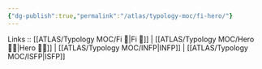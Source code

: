 ```yaml
---
{"dg-publish":true,"permalink":"/atlas/typology-moc/fi-hero/"}
---
```


Links :: [[ATLAS/Typology MOC/Fi 🔱\|Fi 🔱]] | [[ATLAS/Typology MOC/Hero 🦸‍♂️\|Hero 🦸‍♂️]] | [[ATLAS/Typology MOC/INFP\|INFP]] | [[ATLAS/Typology MOC/ISFP\|ISFP]]


